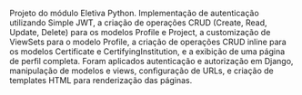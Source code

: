 Projeto do módulo Eletiva Python.
Implementação de autenticação utilizando Simple JWT, a criação de operações CRUD (Create, Read, Update, Delete) para os modelos Profile e Project, a customização de ViewSets para o modelo Profile, a criação de operações CRUD inline para os modelos Certificate e CertifyingInstitution, e a exibição de uma página de perfil completa. Foram aplicados autenticação e autorização em Django, manipulação de modelos e views, configuração de URLs, e criação de templates HTML para renderização das páginas.
